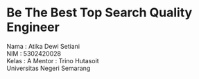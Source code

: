 # Be The Best Top Search Quality Engineer
Nama   : Atika Dewi Setiani <br>
NIM    : 5302420028 <br>
Kelas  : A
Mentor : Trino Hutasoit <br>
Universitas Negeri Semarang
